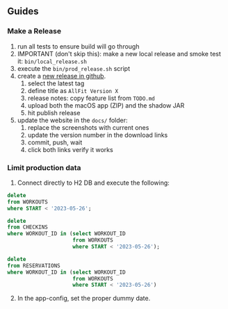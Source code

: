 ## Guides

### Make a Release

1. run all tests to ensure build will go through
2. IMPORTANT (don't skip this): make a new local release and smoke test it: `bin/local_release.sh`
3. execute the `bin/prod_release.sh` script
4. create a [new release in github](https://github.com/christophpickl/allfit/releases/new).
   1. select the latest tag
   2. define title as `AllFit Version X`
   3. release notes: copy feature list from `TODO.md`
   4. upload both the macOS app (ZIP) and the shadow JAR
   5. hit publish release
5. update the website in the `docs/` folder:
   1. replace the screenshots with current ones
   3. update the version number in the download links
   4. commit, push, wait
   5. click both links verify it works

### Limit production data

1. Connect directly to H2 DB and execute the following:

```sql
delete
from WORKOUTS
where START < '2023-05-26';

delete
from CHECKINS
where WORKOUT_ID in (select WORKOUT_ID
                     from WORKOUTS
                     where START < '2023-05-26');

delete
from RESERVATIONS
where WORKOUT_ID in (select WORKOUT_ID
                     from WORKOUTS
                     where START < '2023-05-26')
```

2. In the app-config, set the proper dummy date.

